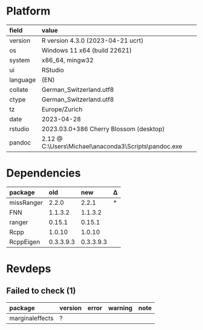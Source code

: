 # Platform

|field    |value                                                |
|:--------|:----------------------------------------------------|
|version  |R version 4.3.0 (2023-04-21 ucrt)                    |
|os       |Windows 11 x64 (build 22621)                         |
|system   |x86_64, mingw32                                      |
|ui       |RStudio                                              |
|language |(EN)                                                 |
|collate  |German_Switzerland.utf8                              |
|ctype    |German_Switzerland.utf8                              |
|tz       |Europe/Zurich                                        |
|date     |2023-04-28                                           |
|rstudio  |2023.03.0+386 Cherry Blossom (desktop)               |
|pandoc   |2.12 @ C:\Users\Michael\anaconda3\Scripts\pandoc.exe |

# Dependencies

|package    |old       |new       |Δ  |
|:----------|:---------|:---------|:--|
|missRanger |2.2.0     |2.2.1     |*  |
|FNN        |1.1.3.2   |1.1.3.2   |   |
|ranger     |0.15.1    |0.15.1    |   |
|Rcpp       |1.0.10    |1.0.10    |   |
|RcppEigen  |0.3.3.9.3 |0.3.3.9.3 |   |

# Revdeps

## Failed to check (1)

|package         |version |error |warning |note |
|:---------------|:-------|:-----|:-------|:----|
|marginaleffects |?       |      |        |     |

